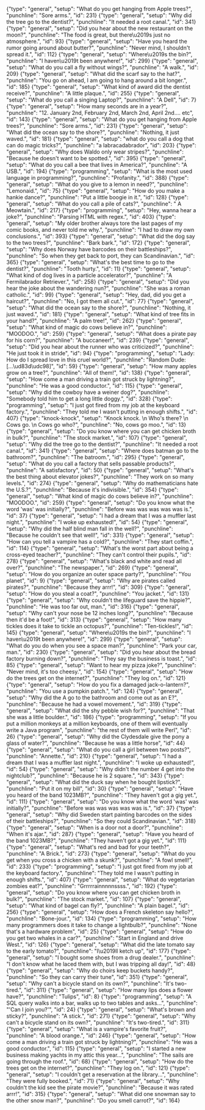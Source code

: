 {"type": "general", "setup": "What do you get hanging from Apple trees?", "punchline": "Sore arms.", "id": 231}
{"type": "general", "setup": "Why did the tree go to the dentist?", "punchline": "It needed a root canal.", "id": 341}
{"type": "general", "setup": "Did you hear about the new restaurant on the moon?", "punchline": "The food is great, but there\u2019s just no atmosphere.", "id": 93}
{"type": "general", "setup": "Have you heard the rumor going around about butter?", "punchline": "Never mind, I shouldn't spread it.", "id": 112}
{"type": "general", "setup": "Where\u2019s the bin?", "punchline": "I haven\u2019t been anywhere!", "id": 299}
{"type": "general", "setup": "What do you call a fly without wings?", "punchline": "A walk.", "id": 209}
{"type": "general", "setup": "What did the scarf say to the hat?", "punchline": "You go on ahead, I am going to hang around a bit longer.", "id": 185}
{"type": "general", "setup": "What kind of award did the dentist receive?", "punchline": "A little plaque.", "id": 255}
{"type": "general", "setup": "What do you call a singing Laptop?", "punchline": "A Dell", "id": 7}
{"type": "general", "setup": "How many seconds are in a year?", "punchline": "12. January 2nd, February 2nd, March 2nd, April 2nd.... etc", "id": 143}
{"type": "general", "setup": "What do you get hanging from Apple trees?", "punchline": "Sore arms.", "id": 231}
{"type": "general", "setup": "What did the ocean say to the shore?", "punchline": "Nothing, it just waved.", "id": 181}
{"type": "general", "setup": "what do you call a dog that can do magic tricks?", "punchline": "a labracadabrador", "id": 203}
{"type": "general", "setup": "Why does Waldo only wear stripes?", "punchline": "Because he doesn't want to be spotted.", "id": 395}
{"type": "general", "setup": "What do you call a bee that lives in America?", "punchline": "A USB.", "id": 194}
{"type": "programming", "setup": "What is the most used language in programming?", "punchline": "Profanity.", "id": 388}
{"type": "general", "setup": "What do you give to a lemon in need?", "punchline": "Lemonaid.", "id": 75}
{"type": "general", "setup": "How do you make a hankie dance?", "punchline": "Put a little boogie in it.", "id": 128}
{"type": "general", "setup": "What do you call a pile of cats?", "punchline": " A Meowtain.", "id": 217}
{"type": "programming", "setup": "Hey, wanna hear a joke?", "punchline": "Parsing HTML with regex.", "id": 403}
{"type": "general", "setup": "My older brother always tore the last pages of my comic books, and never told me why.", "punchline": "I had to draw my own conclusions.", "id": 393}
{"type": "general", "setup": "What did the dog say to the two trees?", "punchline": "Bark bark.", "id": 172}
{"type": "general", "setup": "Why does Norway have barcodes on their battleships?", "punchline": "So when they get back to port, they can Scandinavian.", "id": 365}
{"type": "general", "setup": "What's the best time to go to the dentist?", "punchline": "Tooth hurty.", "id": 11}
{"type": "general", "setup": "What kind of dog lives in a particle accelerator?", "punchline": "A Fermilabrador Retriever.", "id": 258}
{"type": "general", "setup": "Did you hear the joke about the wandering nun?", "punchline": "She was a roman catholic.", "id": 99}
{"type": "general", "setup": "Hey, dad, did you get a haircut?", "punchline": "No, I got them all cut.", "id": 77}
{"type": "general", "setup": "What did the ocean say to the shore?", "punchline": "Nothing, it just waved.", "id": 181}
{"type": "general", "setup": "What kind of tree fits in your hand?", "punchline": "A palm tree!", "id": 262}
{"type": "general", "setup": "What kind of magic do cows believe in?", "punchline": "MOODOO.", "id": 259}
{"type": "general", "setup": "What does a pirate pay for his corn?", "punchline": "A buccaneer!", "id": 239}
{"type": "general", "setup": "Did you hear about the runner who was criticized?", "punchline": "He just took it in stride", "id": 94}
{"type": "programming", "setup": "Lady: How do I spread love in this cruel world?", "punchline": "Random Dude: [...\ud83d\udc98]", "id": 59}
{"type": "general", "setup": "How many apples grow on a tree?", "punchline": "All of them!", "id": 138}
{"type": "general", "setup": "How come a man driving a train got struck by lightning?", "punchline": "He was a good conductor.", "id": 115}
{"type": "general", "setup": "Why did the cowboy have a weiner dog?", "punchline": "Somebody told him to get a long little doggy.", "id": 328}
{"type": "programming", "setup": "I just got fired from my job at the keyboard factory.", "punchline": "They told me I wasn't putting in enough shifts.", "id": 407}
{"type": "knock-knock", "setup": "Knock knock. \n Who's there? \n Cows go. \n Cows go who?", "punchline": "No, cows go moo.", "id": 13}
{"type": "general", "setup": "Do you know where you can get chicken broth in bulk?", "punchline": "The stock market.", "id": 107}
{"type": "general", "setup": "Why did the tree go to the dentist?", "punchline": "It needed a root canal.", "id": 341}
{"type": "general", "setup": "Where does batman go to the bathroom?", "punchline": "The batroom.", "id": 295}
{"type": "general", "setup": "What do you call a factory that sells passable products?", "punchline": "A satisfactory", "id": 50}
{"type": "general", "setup": "What's the best thing about elevator jokes?", "punchline": "They work on so many levels.", "id": 274}
{"type": "general", "setup": "Why do mathematicians hate the U.S.?", "punchline": "Because it's indivisible.", "id": 354}
{"type": "general", "setup": "What kind of magic do cows believe in?", "punchline": "MOODOO.", "id": 259}
{"type": "general", "setup": "Do you know what the word 'was' was initially?", "punchline": "Before was was was was was is.", "id": 37}
{"type": "general", "setup": "I had a dream that I was a muffler last night.", "punchline": "I woke up exhausted!", "id": 54}
{"type": "general", "setup": "Why did the half blind man fall in the well?", "punchline": "Because he couldn't see that well!", "id": 331}
{"type": "general", "setup": "How can you tell a vampire has a cold?", "punchline": "They start coffin.", "id": 114}
{"type": "general", "setup": "What's the worst part about being a cross-eyed teacher?", "punchline": "They can't control their pupils.", "id": 278}
{"type": "general", "setup": "What's black and white and read all over?", "punchline": "The newspaper.", "id": 269}
{"type": "general", "setup": "How do you organize an outer space party?", "punchline": "You planet", "id": 9}
{"type": "general", "setup": "Why are pirates called pirates?", "punchline": "Because they arrr!", "id": 309}
{"type": "general", "setup": "How do you steal a coat?", "punchline": "You jacket.", "id": 131}
{"type": "general", "setup": "Why couldn't the lifeguard save the hippie?", "punchline": "He was too far out, man.", "id": 316}
{"type": "general", "setup": "Why can't your nose be 12 inches long?", "punchline": "Because then it'd be a foot!", "id": 313}
{"type": "general", "setup": "How many tickles does it take to tickle an octopus?", "punchline": "Ten-tickles!", "id": 145}
{"type": "general", "setup": "Where\u2019s the bin?", "punchline": "I haven\u2019t been anywhere!", "id": 299}
{"type": "general", "setup": "What do you do when you see a space man?", "punchline": "Park your car, man.", "id": 230}
{"type": "general", "setup": "Did you hear about the bread factory burning down?", "punchline": "They say the business is toast.", "id": 85}
{"type": "general", "setup": "Want to hear my pizza joke?", "punchline": "Never mind, it's too cheesy.", "id": 154}
{"type": "general", "setup": "How do the trees get on the internet?", "punchline": "They log on.", "id": 121}
{"type": "general", "setup": "How do you fix a damaged jack-o-lantern?", "punchline": "You use a pumpkin patch.", "id": 124}
{"type": "general", "setup": "Why did the A go to the bathroom and come out as an E?", "punchline": "Because he had a vowel movement.", "id": 319}
{"type": "general", "setup": "What did the shy pebble wish for?", "punchline": "That she was a little boulder.", "id": 186}
{"type": "programming", "setup": "If you put a million monkeys at a million keyboards, one of them will eventually write a Java program", "punchline": "the rest of them will write Perl", "id": 26}
{"type": "general", "setup": "Why did the Clydesdale give the pony a glass of water?", "punchline": "Because he was a little horse", "id": 44}
{"type": "general", "setup": "What do you call a girl between two posts?", "punchline": "Annette.", "id": 210}
{"type": "general", "setup": "I had a dream that I was a muffler last night.", "punchline": "I woke up exhausted!", "id": 54}
{"type": "general", "setup": "Why didn't the number 4 get into the nightclub?", "punchline": "Because he is 2 square.", "id": 343}
{"type": "general", "setup": "What did the duck say when he bought lipstick?", "punchline": "Put it on my bill", "id": 30}
{"type": "general", "setup": "Have you heard of the band 1023MB?", "punchline": "They haven't got a gig yet.", "id": 111}
{"type": "general", "setup": "Do you know what the word 'was' was initially?", "punchline": "Before was was was was was is.", "id": 37}
{"type": "general", "setup": "Why did Sweden start painting barcodes on the sides of their battleships?", "punchline": "So they could Scandinavian.", "id": 318}
{"type": "general", "setup": "When is a door not a door?", "punchline": "When it's ajar.", "id": 287}
{"type": "general", "setup": "Have you heard of the band 1023MB?", "punchline": "They haven't got a gig yet.", "id": 111}
{"type": "general", "setup": "What's red and bad for your teeth?", "punchline": "A Brick.", "id": 273}
{"type": "general", "setup": "What do you get when you cross a chicken with a skunk?", "punchline": "A fowl smell!", "id": 233}
{"type": "programming", "setup": "I just got fired from my job at the keyboard factory.", "punchline": "They told me I wasn't putting in enough shifts.", "id": 407}
{"type": "general", "setup": "What do vegetarian zombies eat?", "punchline": "Grrrrrainnnnnssss.", "id": 192}
{"type": "general", "setup": "Do you know where you can get chicken broth in bulk?", "punchline": "The stock market.", "id": 107}
{"type": "general", "setup": "What kind of bagel can fly?", "punchline": "A plain bagel.", "id": 256}
{"type": "general", "setup": "How does a French skeleton say hello?", "punchline": "Bone-jour.", "id": 134}
{"type": "programming", "setup": "How many programmers does it take to change a lightbulb?", "punchline": "None that's a hardware problem", "id": 25}
{"type": "general", "setup": "How do you get two whales in a car?", "punchline": "Start in England and drive West.", "id": 126}
{"type": "general", "setup": "What did the late tomato say to the early tomato?", "punchline": "I\u2019ll ketch up", "id": 177}
{"type": "general", "setup": "I bought some shoes from a drug dealer.", "punchline": "I don't know what he laced them with, but I was tripping all day!", "id": 48}
{"type": "general", "setup": "Why do choirs keep buckets handy?", "punchline": "So they can carry their tune", "id": 351}
{"type": "general", "setup": "Why can't a bicycle stand on its own?", "punchline": "It's two-tired.", "id": 311}
{"type": "general", "setup": "How many lips does a flower have?", "punchline": "Tulips", "id": 8}
{"type": "programming", "setup": "A SQL query walks into a bar, walks up to two tables and asks...", "punchline": "'Can I join you?'", "id": 24}
{"type": "general", "setup": "What's brown and sticky?", "punchline": "A stick.", "id": 271}
{"type": "general", "setup": "Why can't a bicycle stand on its own?", "punchline": "It's two-tired.", "id": 311}
{"type": "general", "setup": "What is a vampire's favorite fruit?", "punchline": "A blood orange.", "id": 246}
{"type": "general", "setup": "How come a man driving a train got struck by lightning?", "punchline": "He was a good conductor.", "id": 115}
{"type": "general", "setup": "I started a new business making yachts in my attic this year...", "punchline": "The sails are going through the roof.", "id": 68}
{"type": "general", "setup": "How do the trees get on the internet?", "punchline": "They log on.", "id": 121}
{"type": "general", "setup": "I couldn't get a reservation at the library...", "punchline": "They were fully booked.", "id": 71}
{"type": "general", "setup": "Why couldn't the kid see the pirate movie?", "punchline": "Because it was rated arrr!", "id": 315}
{"type": "general", "setup": "What did one snowman say to the other snow man?", "punchline": "Do you smell carrot?", "id": 164}
